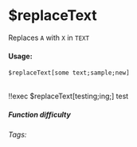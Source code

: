 # $replaceText
Replaces `A` with `X` in `TEXT`

#### Usage: 
`$replaceText[some text;sample;new]`

<br/>
<discord-messages>
	<discord-message :bot="false" role-color="#ffcc9a" author="Member">
		!!exec $replaceText[testing;ing;]
	</discord-message>
	<discord-message :bot="true" role-color="#0099ff" author="Custom Command" avatar="https://media.discordapp.net/avatars/725721249652670555/781224f90c3b841ba5b40678e032f74a.webp">
        test
	</discord-message>
</discord-messages>


##### Function difficulty <Badge type="tip" text="Easy" vertical="middle" /> 
###### Tags: <Badge type="tip" text="Replace Text" vertical="middle" /> <Badge type="tip" text="Replace" vertical="middle" />